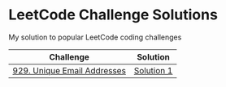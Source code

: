 # LeetCode Challenge Solutions
My solution to popular LeetCode coding challenges

| Challenge | Solution |
| --- | --- |
| [929. Unique Email Addresses](https://leetcode.com/problems/unique-email-addresses) | [Solution 1](./929_Unique_Email_Addresses_1.js) |